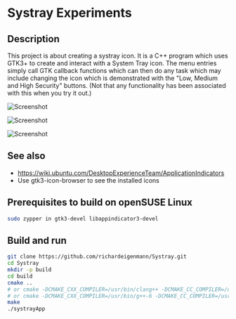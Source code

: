 # Systray Experiments

## Description

This project is about creating a systray icon. It is a C++ program which uses GTK3+ to create and interact with a System Tray icon.
The menu entries simply call GTK callback functions which can then do any task which may include changing the icon which is demonstrated with the "Low, Medium and High Security" buttons. (Not that any functionality has been associated with this when you try it out.)

![Screenshot](http:/richardeigenmann.github.io/Systray/Screenshot_Systray.png)

![Screenshot](http:/richardeigenmann.github.io/Systray/Screenshot_Menu_Open.png)

![Screenshot](http:/richardeigenmann.github.io/Systray/Screenshot_Icon_Changed.png)

## See also

* https://wiki.ubuntu.com/DesktopExperienceTeam/ApplicationIndicators
* Use gtk3-icon-browser to see the installed icons

## Prerequisites to build on openSUSE Linux

```bash
sudo zypper in gtk3-devel libappindicator3-devel
```

## Build and run

```bash
git clone https://github.com/richardeigenmann/Systray.git
cd Systray
mkdir -p build
cd build
cmake ..
# or cmake -DCMAKE_CXX_COMPILER=/usr/bin/clang++ -DCMAKE_CC_COMPILER=/usr/bin/clang ..
# or cmake -DCMAKE_CXX_COMPILER=/usr/bin/g++-6 -DCMAKE_CC_COMPILER=/usr/bin/gcc ..
make
./systrayApp
```